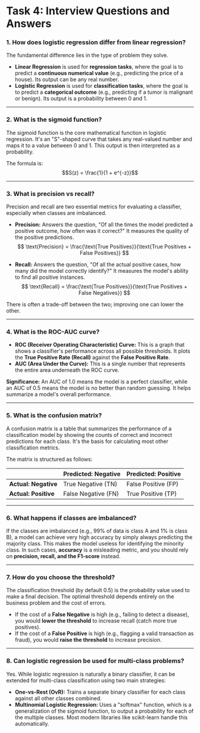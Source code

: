 # Task 4: Interview Questions and Answers

### 1. How does logistic regression differ from linear regression?
The fundamental difference lies in the type of problem they solve.

* **Linear Regression** is used for **regression tasks**, where the goal is to predict a **continuous numerical value** (e.g., predicting the price of a house). Its output can be any real number.
* **Logistic Regression** is used for **classification tasks**, where the goal is to predict a **categorical outcome** (e.g., predicting if a tumor is malignant or benign). Its output is a probability between 0 and 1.

---
### 2. What is the sigmoid function?
The sigmoid function is the core mathematical function in logistic regression. It's an "S"-shaped curve that takes any real-valued number and maps it to a value between 0 and 1. This output is then interpreted as a probability.

The formula is:
$$S(z) = \frac{1}{1 + e^{-z}}$$



---
### 3. What is precision vs recall?
Precision and recall are two essential metrics for evaluating a classifier, especially when classes are imbalanced.

* **Precision:** Answers the question, "Of all the times the model predicted a positive outcome, how often was it correct?" It measures the quality of the positive predictions.
    $$ \text{Precision} = \frac{\text{True Positives}}{\text{True Positives + False Positives}} $$

* **Recall:** Answers the question, "Of all the actual positive cases, how many did the model correctly identify?" It measures the model's ability to find all positive instances.
    $$ \text{Recall} = \frac{\text{True Positives}}{\text{True Positives + False Negatives}} $$

There is often a trade-off between the two; improving one can lower the other.

---
### 4. What is the ROC-AUC curve?
* **ROC (Receiver Operating Characteristic) Curve:** This is a graph that shows a classifier's performance across all possible thresholds. It plots the **True Positive Rate (Recall)** against the **False Positive Rate**.
* **AUC (Area Under the Curve):** This is a single number that represents the entire area underneath the ROC curve.

**Significance:** An AUC of 1.0 means the model is a perfect classifier, while an AUC of 0.5 means the model is no better than random guessing. It helps summarize a model's overall performance.

---
### 5. What is the confusion matrix?
A confusion matrix is a table that summarizes the performance of a classification model by showing the counts of correct and incorrect predictions for each class. It's the basis for calculating most other classification metrics.

The matrix is structured as follows:

|                   | **Predicted: Negative** | **Predicted: Positive** |
| :---------------- | :-------------------- | :-------------------- |
| **Actual: Negative** | True Negative (TN)    | False Positive (FP)   |
| **Actual: Positive** | False Negative (FN)   | True Positive (TP)    |

---
### 6. What happens if classes are imbalanced?
If the classes are imbalanced (e.g., 99% of data is class A and 1% is class B), a model can achieve very high accuracy by simply always predicting the majority class. This makes the model useless for identifying the minority class. In such cases, **accuracy** is a misleading metric, and you should rely on **precision, recall, and the F1-score** instead.

---
### 7. How do you choose the threshold?
The classification threshold (by default 0.5) is the probability value used to make a final decision. The optimal threshold depends entirely on the business problem and the cost of errors.

* If the cost of a **False Negative** is high (e.g., failing to detect a disease), you would **lower the threshold** to increase recall (catch more true positives).
* If the cost of a **False Positive** is high (e.g., flagging a valid transaction as fraud), you would **raise the threshold** to increase precision.

---
### 8. Can logistic regression be used for multi-class problems?
Yes. While logistic regression is naturally a binary classifier, it can be extended for multi-class classification using two main strategies:

* **One-vs-Rest (OvR):** Trains a separate binary classifier for each class against all other classes combined.
* **Multinomial Logistic Regression:** Uses a "softmax" function, which is a generalization of the sigmoid function, to output a probability for each of the multiple classes. Most modern libraries like scikit-learn handle this automatically.